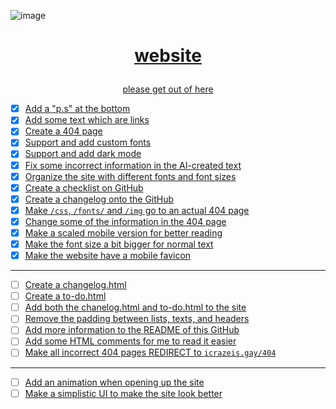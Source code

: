 ![image](https://user-images.githubusercontent.com/73033672/235336048-73e62b4f-7d48-4ea1-964c-9b2ddcbca7a4.png)
<h1><p align="center"><a href="https://icrazeis.gay">website</p></h1>
<p align="center">please get out of here</p>

- [x] Add a "p.s" at the bottom
- [x] Add some text which are links
- [x] Create a 404 page
- [x] Support and add custom fonts
- [x] Support and add dark mode
- [x] Fix some incorrect information in the AI-created text
- [x] Organize the site with different fonts and font sizes
- [x] Create a checklist on GitHub
- [x] Create a changelog onto the GitHub
- [x] Make `/css`, `/fonts/` and `/img` go to an actual 404 page
- [x] Change some of the information in the 404 page
- [x] Make a scaled mobile version for better reading
- [x] Make the font size a bit bigger for normal text
- [x] Make the website have a mobile favicon
***
- [ ] Create a changelog.html
- [ ] Create a to-do.html
- [ ] Add both the chanelog.html and to-do.html to the site
- [ ] Remove the padding between lists, texts, and headers
- [ ] Add more information to the README of this GitHub
- [ ] Add some HTML comments for me to read it easier
- [ ] Make all incorrect 404 pages REDIRECT to `icrazeis.gay/404`
***
- [ ] Add an animation when opening up the site
- [ ] Make a simplistic UI to make the site look better
